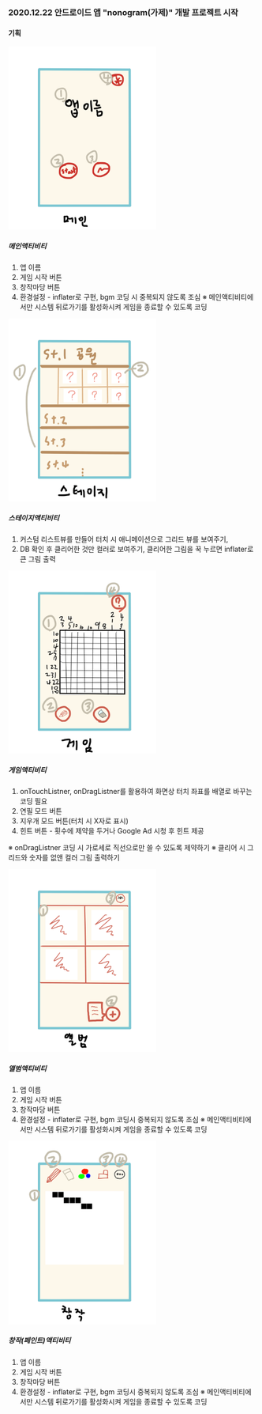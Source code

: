 ### 2020.12.22 안드로이드 앱 "nonogram(가제)" 개발 프로젝트 시작



#### 기획

<img src="./images/nonogram1.png" width="300">


##### 메인액티비티
1. 앱 이름
2. 게임 시작 버튼
3. 창작마당 버튼
4. 환경설정 - inflater로 구현, bgm 코딩 시 중복되지 않도록 조심
※ 메인액티비티에서만 시스템 뒤로가기를 활성화시켜 게임을 종료할 수 있도록 코딩

<img src="./images/nonogram2.png" width="300">

##### 스테이지액티비티
1. 커스텀 리스트뷰를 만들어 터치 시 애니메이션으로 그리드 뷰를 보여주기, 
2. DB 확인 후 클리어한 것만 컬러로 보여주기, 클리어한 그림을 꾹 누르면 inflater로 큰 그림 출력

<img src="./images/nonogram3.png" width="300">

##### 게임액티비티
1. onTouchListner, onDragListner를 활용하여 화면상 터치 좌표를 배열로 바꾸는 코딩 필요
2. 연필 모드 버튼
3. 지우개 모드 버튼(터치 시 X자로 표시)
4. 힌트 버튼 - 횟수에 제약을 두거나 Google Ad 시청 후 힌트 제공

※ onDragListner 코딩 시 가로세로 직선으로만 쓸 수 있도록 제약하기
※ 클리어 시 그리드와 숫자를 없앤 컬러 그림 출력하기

<img src="./images/nonogram4.png" width="300">

##### 앨범액티비티
1. 앱 이름
2. 게임 시작 버튼
3. 창작마당 버튼
4. 환경설정 - inflater로 구현, bgm 코딩시 중복되지 않도록 조심
※ 메인액티비티에서만 시스템 뒤로가기를 활성화시켜 게임을 종료할 수 있도록 코딩

<img src="./images/nonogram5.png" width="300">

##### 창작(페인트)액티비티
1. 앱 이름
2. 게임 시작 버튼
3. 창작마당 버튼
4. 환경설정 - inflater로 구현, bgm 코딩시 중복되지 않도록 조심
※ 메인액티비티에서만 시스템 뒤로가기를 활성화시켜 게임을 종료할 수 있도록 코딩

